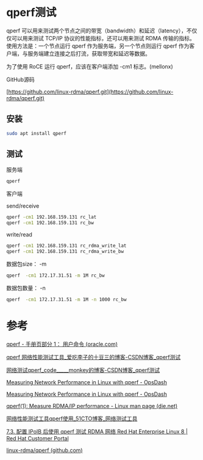# qperf测试


qperf 可以用来测试两个节点之间的带宽（bandwidth）和延迟（latency），不仅仅可以用来测试 TCP/IP 协议的性能指标，还可以用来测试 RDMA 传输的指标。使用方法是：一个节点运行 qperf 作为服务端，另一个节点则运行 qperf 作为客户端，与服务端建立连接之后打流，获取带宽和延迟等数据。

为了使用 RoCE 运行 qperf，应该在客户端添加 -cm1 标志。(mellonx)

GitHub源码

[https://github.com/linux-rdma/qperf.git](https://github.com/linux-rdma/qperf.git)



## 安装

```bash
sudo apt install qperf
```

## 测试

服务端

```bash
qperf
```

客户端

send/receive

```bash
qperf -cm1 192.168.159.131 rc_lat
qperf -cm1 192.168.159.131 rc_bw
```

write/read

```bash
qperf -cm1 192.168.159.131 rc_rdma_write_lat
qperf -cm1 192.168.159.131 rc_rdma_write_bw
```

数据包size： -m

```bash
qperf  -cm1 172.17.31.51 -m 1M rc_bw
```

数据包数量： -n

```bash
qperf  -cm1 172.17.31.51 -m 1M -n 1000 rc_bw
```

# 参考

[qperf - 手册页部分 1： 用户命令 (oracle.com)](https://docs.oracle.com/cd/E56344_01/html/E54075/qperf-1.html)

[qperf 网络性能测试工具_爱吃李子的十豆三的博客-CSDN博客_qperf测试](https://blog.csdn.net/u014516643/article/details/124803638)

[网络测试qperf_code_____monkey的博客-CSDN博客_qperf测试](https://blog.csdn.net/yonghutwo/article/details/123662592?ops_request_misc=%7B%22request%5Fid%22%3A%22166808120516782388022633%22%2C%22scm%22%3A%2220140713.130102334..%22%7D&request_id=166808120516782388022633&biz_id=0&utm_medium=distribute.pc_search_result.none-task-blog-2~all~sobaiduend~default-2-123662592-null-null.142^v63^control,201^v3^add_ask,213^v2^t3_esquery_v3&utm_term=网络测试qperf&spm=1018.2226.3001.4187)

[Measuring Network Performance in Linux with qperf - OpsDash](https://www.opsdash.com/blog/network-performance-linux.html)

[Measuring Network Performance in Linux with qperf - OpsDash](https://www.opsdash.com/blog/network-performance-linux.html)

[qperf(1): Measure RDMA/IP performance - Linux man page (die.net)](https://linux.die.net/man/1/qperf)

[网络性能测试工具qperf使用_51CTO博客_网络测试工具](https://blog.51cto.com/u_15333820/3464257)

[7.3. 配置 IPoIB 后使用 qperf 测试 RDMA 网络 Red Hat Enterprise Linux 8 | Red Hat Customer Portal](https://access.redhat.com/documentation/zh-cn/red_hat_enterprise_linux/8/html/configuring_infiniband_and_rdma_networks/testing-an-rdma-network-using-qperf-after-ipoib-is-configured_testing-infiniband-networks)

[linux-rdma/qperf (github.com)](https://github.com/linux-rdma/qperf)




